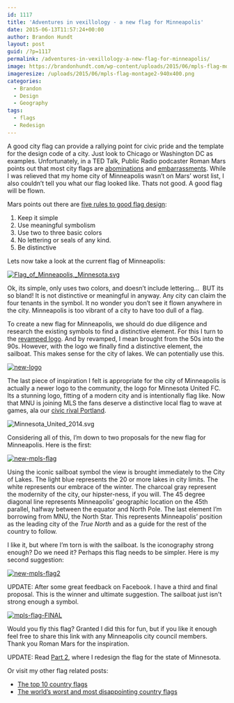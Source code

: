 ```yaml
---
id: 1117
title: 'Adventures in vexillology - a new flag for Minneapolis'
date: 2015-06-13T11:57:24+00:00
author: Brandon Hundt
layout: post
guid: /?p=1117
permalink: /adventures-in-vexillology-a-new-flag-for-minneapolis/
image: https://brandonhundt.com/wp-content/uploads/2015/06/mpls-flag-montage2-940x400.png
imageresize: /uploads/2015/06/mpls-flag-montage2-940x400.png
categories:
  - Brandon
  - Design
  - Geography
tags:
  - flags
  - Redesign
---
```

A good city flag can provide a rallying point for civic pride and the template for the design code of a city. Just look to Chicago or Washington DC as examples. Unfortunately, in a TED Talk, Public Radio podcaster Roman Mars points out that most city flags are [abominations](https://en.wikipedia.org/wiki/Flag_of_Milwaukee) and [embarrassments](https://en.wikipedia.org/wiki/File:Cedar_rapids_flag.png). While I was relieved that my home city of Minneapolis wasn’t on Mars’ worst list, I also couldn’t tell you what our flag looked like. Thats not good. A good flag will be flown.<!--more-->



Mars points out there are [five rules to good flag design](http://99percentinvisible.org/episode/vexillonaire/):

  1. Keep it simple
  2. Use meaningful symbolism
  3. Use two to three basic colors
  4. No lettering or seals of any kind.
  5. Be distinctive

Lets now take a look at the current flag of Minneapolis:

[<img class="alignnone wp-image-1118 size-medium" src="/wp-content/uploads/2015/06/Flag_of_Minneapolis_Minnesota.svg_-300x188.png" alt="Flag_of_Minneapolis,_Minnesota.svg" width="300" height="188" srcset="/wp-content/uploads/2015/06/Flag_of_Minneapolis_Minnesota.svg_-300x188.png 300w, /wp-content/uploads/2015/06/Flag_of_Minneapolis_Minnesota.svg_.png 319w" sizes="(max-width: 300px) 100vw, 300px" />](/wp-content/uploads/2015/06/Flag_of_Minneapolis_Minnesota.svg_.png)

Ok, its simple, only uses two colors, and doesn’t include lettering…  BUT its so bland! It is not distinctive or meaningful in anyway. Any city can claim the four tenants in the symbol. It no wonder you don’t see it flown anywhere in the city. Minneapolis is too vibrant of a city to have too dull of a flag.

To create a new flag for Minneapolis, we should do due diligence and research the existing symbols to find a distinctive element. For this I turn to the [revamped logo](http://blogs.mprnews.org/cities/2015/02/new-minneapolis-logo-now-with-fewer-sailboats/). And by revamped, I mean brought from the 50s into the 90s. However, with the logo we finally find a distinctive element, the sailboat. This makes sense for the city of lakes. We can potentially use this.

[<img class="alignnone wp-image-1122 size-medium" src="/wp-content/uploads/2015/06/new-logo-300x177.jpg" alt="new-logo" width="300" height="177" srcset="/wp-content/uploads/2015/06/new-logo-300x177.jpg 300w, /wp-content/uploads/2015/06/new-logo.jpg 845w" sizes="(max-width: 300px) 100vw, 300px" />](/wp-content/uploads/2015/06/new-logo.jpg)

The last piece of inspiration I felt is appropriate for the city of Minneapolis is actually a newer logo to the community, the logo for Minnesota United FC. Its a stunning logo, fitting of a modern city and is intentionally flag like. Now that MNU is joining MLS the fans deserve a distinctive local flag to wave at games, ala our [civic rival Portland](https://en.wikipedia.org/wiki/Flag_of_Portland,_Oregon#/media/File:Portland_Flags_%2B_Smoke.jpg).

<img class="alignnone wp-image-1120 size-medium" src="/wp-content/uploads/2015/06/Minnesota_United_2014.svg_-209x300.png" alt="Minnesota_United_2014.svg" width="209" height="300" srcset="/wp-content/uploads/2015/06/Minnesota_United_2014.svg_-209x300.png 209w, /wp-content/uploads/2015/06/Minnesota_United_2014.svg_.png 400w" sizes="(max-width: 209px) 100vw, 209px" />

Considering all of this, I’m down to two proposals for the new flag for Minneapolis. Here is the first:

[<img class="alignnone wp-image-1123 size-medium" src="/wp-content/uploads/2015/06/new-mpls-flag-300x190.png" alt="new-mpls-flag" width="300" height="190" srcset="/wp-content/uploads/2015/06/new-mpls-flag-300x190.png 300w, /wp-content/uploads/2015/06/new-mpls-flag.png 842w" sizes="(max-width: 300px) 100vw, 300px" />](/wp-content/uploads/2015/06/new-mpls-flag.png)

Using the iconic sailboat symbol the view is brought immediately to the City of Lakes. The light blue represents the 20 or more lakes in city limits. The white represents our embrace of the winter. The charcoal gray represent the modernity of the city, our hipster-ness, if you will. The 45 degree diagonal line represents Minneapolis’ geographic location on the 45th parallel, halfway between the equator and North Pole. The last element I’m borrowing from MNU, the North Star. This represents Minneapolis’ position as the leading city of the _True North_ and as a guide for the rest of the country to follow.

I like it, but where I’m torn is with the sailboat. Is the iconography strong enough? Do we need it? Perhaps this flag needs to be simpler. Here is my second suggestion:

[<img class="alignnone size-medium wp-image-1124" src="/wp-content/uploads/2015/06/new-mpls-flag2-300x190.png" alt="new-mpls-flag2" width="300" height="190" srcset="/wp-content/uploads/2015/06/new-mpls-flag2-300x190.png 300w, /wp-content/uploads/2015/06/new-mpls-flag2.png 842w" sizes="(max-width: 300px) 100vw, 300px" />](/wp-content/uploads/2015/06/new-mpls-flag2.png)

UPDATE: After some great feedback on Facebook. I have a third and final proposal. This is the winner and ultimate suggestion. The sailboat just isn't strong enough a symbol.

[<img class="alignnone size-medium wp-image-1130" src="/wp-content/uploads/2015/06/mpls-flag-FINAL-300x190.png" alt="mpls-flag-FINAL" width="300" height="190" srcset="/wp-content/uploads/2015/06/mpls-flag-FINAL-300x190.png 300w, /wp-content/uploads/2015/06/mpls-flag-FINAL.png 599w" sizes="(max-width: 300px) 100vw, 300px" />](/wp-content/uploads/2015/06/mpls-flag-FINAL.png)

Would you fly this flag? Granted I did this for fun, but if you like it enough feel free to share this link with any Minneapolis city council members. Thank you Roman Mars for the inspiration.

UPDATE: Read [Part 2](/adventures-in-vexillology-a-new-flag-for-minnesota/), where I redesign the flag for the state of Minnesota.

Or visit my other flag related posts:

  * [The top 10 country flags](/adventures-in-vexillology-the-top-10-best-designed-flags/)
  * [The world’s worst and most disappointing country flags](/adventures-in-vexillology-mailbag-the-worlds-worst-and-most-disapointing-flags/)
